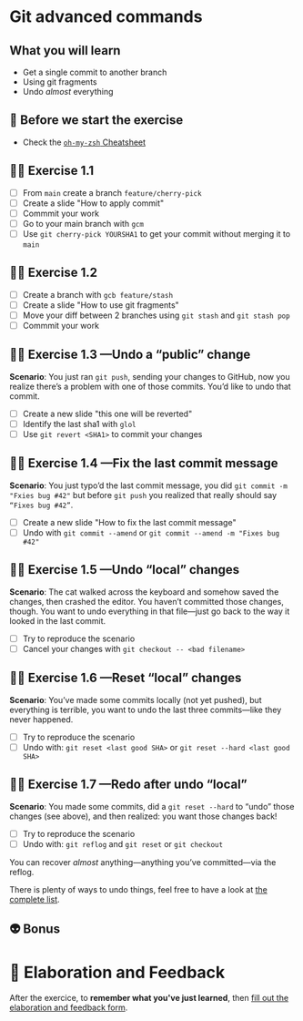 # Git advanced commands

## What you will learn

- Get a single commit to another branch
- Using git fragments
- Undo _almost_ everything

## 👾 Before we start the exercise

- Check the [`oh-my-zsh` Cheatsheet](https://github.com/ohmyzsh/ohmyzsh/wiki/Cheatsheet)

## 👨‍🚀 Exercise 1.1

- [ ] From `main` create a branch `feature/cherry-pick`
- [ ] Create a slide "How to apply commit"
- [ ] Commmit your work
- [ ] Go to your main branch with `gcm`
- [ ] Use `git cherry-pick YOURSHA1` to get your commit without merging it to `main`

## 👨‍🚀 Exercise 1.2

- [ ] Create a branch with `gcb feature/stash`
- [ ] Create a slide "How to use git fragments"
- [ ] Move your diff between 2 branches using `git stash` and `git stash pop`
- [ ] Commmit your work

## 👨‍🚀 Exercise 1.3 —Undo a “public” change

__Scenario__: You just ran `git push`, sending your changes to GitHub, now you realize there’s a problem with one of those commits. You’d like to undo that commit.

- [ ] Create a new slide "this one will be reverted"
- [ ] Identify the last sha1 with `glol`
- [ ] Use `git revert <SHA1>` to commit your changes

## 👨‍🚀 Exercise 1.4 —Fix the last commit message

__Scenario__: You just typo’d the last commit message, you did `git commit -m "Fxies bug #42"` but before `git push` you realized that really should say `“Fixes bug #42”`.

- [ ] Create a new slide "How to fix the last commit message"
- [ ] Undo with `git commit --amend` or `git commit --amend -m "Fixes bug #42"`

## 👨‍🚀 Exercise 1.5 —Undo “local” changes

__Scenario__: The cat walked across the keyboard and somehow saved the changes, then crashed the editor. You haven’t committed those changes, though. You want to undo everything in that file—just go back to the way it looked in the last commit.

- [ ] Try to reproduce the scenario
- [ ] Cancel your changes with `git checkout -- <bad filename>`

## 👨‍🚀 Exercise 1.6 —Reset “local” changes

__Scenario__: You’ve made some commits locally (not yet pushed), but everything is terrible, you want to undo the last three commits—like they never happened.

- [ ] Try to reproduce the scenario
- [ ] Undo with: `git reset <last good SHA>` or `git reset --hard <last good SHA>`

## 👨‍🚀 Exercise 1.7 —Redo after undo “local”

__Scenario__: You made some commits, did a `git reset --hard` to “undo” those changes (see above), and then realized: you want those changes back!

- [ ] Try to reproduce the scenario
- [ ] Undo with: `git reflog` and `git reset` or `git checkout`

You can recover _almost_ anything—anything you’ve committed—via the reflog.

There is plenty of ways to undo things, feel free to have a look at [the complete list](https://github.com/blog/2019-how-to-undo-almost-anything-with-git).

## 👽 Bonus

# 🏅 Elaboration and Feedback

After the exercice, to __remember what you've just learned__, then [fill out the elaboration and feedback form](https://airtable.com/shrBuZqOJL5UeLLF1?prefill_Name=GitHub%20103&prefill_Exercice=01).
